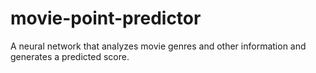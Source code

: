 # movie-point-predictor
A neural network that analyzes movie genres and other information and generates a predicted score.
